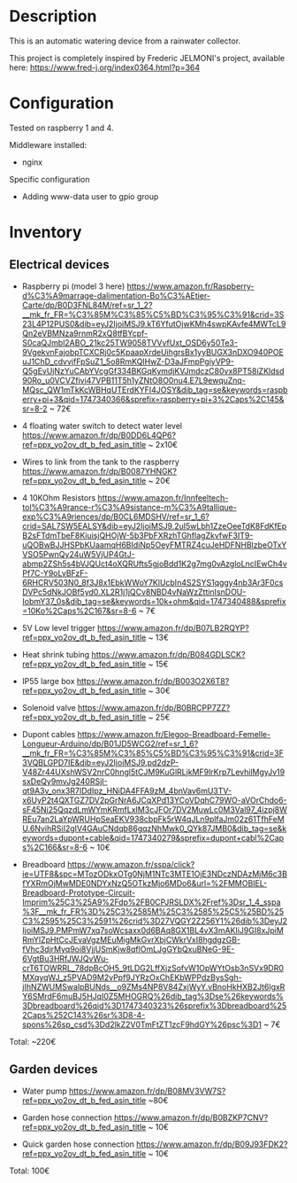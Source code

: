 # Description

This is an automatic watering device from a rainwater collector.

This project is completely inspired by Frederic JELMONI's project, available here: https://www.fred-j.org/index0364.html?p=364

# Configuration

Tested on raspberry 1 and 4.

Middleware installed:

- nginx

Specific configuration

- Adding www-data user to gpio group

# Inventory

## Electrical devices

- Raspberry pi (model 3 here)
  https://www.amazon.fr/Raspberry-d%C3%A9marrage-dalimentation-Bo%C3%AEtier-Carte/dp/B0D3FNL84M/ref=sr_1_2?__mk_fr_FR=%C3%85M%C3%85%C5%BD%C3%95%C3%91&crid=3S23L4P12PUS0&dib=eyJ2IjoiMSJ9.kT6YfutOjwKMh4swpKAvfe4MWTcL9Qn2eVBMNza9rnmR2xQ8tfBYcpf-S0caQJmbl2ABO_21kc25TW9058TVVvfUxt_OSD6y50Te3-9VgekvnFajobpTCXCRj0c5KpaapXrdeUihgrsBx1yyBUGX3nDXO940POEuJ1ChD_cdvvjfFpSuZ1_5o8RmKQIHwZ-D3aJFmpPgiyVP9-Q5gEvUjNzYuCAbYVcgGf334BKGqKymdjKVJmdczC80vx8PT58iZKldsd90Ro_u0VCVZfivi47VPB11T5h1yZNtO8O0nu4.E7L9ewquZnq-MQsc_QW1mTkKcWBHqUTErdKYFI4JOSY&dib_tag=se&keywords=raspberry+pi+3&qid=1747340366&sprefix=raspberry+pi+3%2Caps%2C145&sr=8-2
  ~ 72€

- 4 floating water switch to detect water level
  https://www.amazon.fr/dp/B0DD6L4QP6?ref=ppx_yo2ov_dt_b_fed_asin_title
  ~ 2x10€

- Wires to link from the tank to the raspberry
  https://www.amazon.fr/dp/B0087YHNGK?ref=ppx_yo2ov_dt_b_fed_asin_title
  ~ 20€

- 4 10KOhm Resistors
  https://www.amazon.fr/Innfeeltech-tol%C3%A9rance-r%C3%A9sistance-m%C3%A9tallique-exp%C3%A9riences/dp/B0CL6MDSHV/ref=sr_1_6?crid=SAL7SW5EALSY&dib=eyJ2IjoiMSJ9.2uI5wLbh1ZzeOeeTdK8FdKfEpB2sFTdmTbeF8KiuisjQHOjW-5b3PbFXRzhTGhflagZkvfwF3IT9-uQOBwBJJHSPbKUaamqH6BIdiNp5OeyFMTRZ4cuJeHDFNHBlzbeOTxYVSO5PwnQy24uW5VjUP4GtJ-abmp2ZSh5s4bVJQUct4oXQRUfts5gjoBdd1K2g7mg0vAzgloLncIEwCh4vPf7C-Y9oLvBFzF-6RHCRV503N0_8f3J8x1EbkWWoY7KlUcbIn4S2SYS1qggy4nb3Ar3F0csDVPc5dNkJOBf5yd0.XL2R1j1jQCv8NBD4vNaWzZttinIsnDOU-IobmY37_0s&dib_tag=se&keywords=10k+ohm&qid=1747340488&sprefix=10Ko%2Caps%2C167&sr=8-6
  ~ 7€

- 5V Low level trigger
  https://www.amazon.fr/dp/B07LB2RQYP?ref=ppx_yo2ov_dt_b_fed_asin_title
  ~ 13€

- Heat shrink tubing
  https://www.amazon.fr/dp/B084GDLSCK?ref=ppx_yo2ov_dt_b_fed_asin_title
  ~ 15€

- IP55 large box
  https://www.amazon.fr/dp/B003O2X6T8?ref=ppx_yo2ov_dt_b_fed_asin_title
  ~ 30€

- Solenoid valve
  https://www.amazon.fr/dp/B0BRCPP7ZZ?ref=ppx_yo2ov_dt_b_fed_asin_title
  ~ 25€

- Dupont cables
  https://www.amazon.fr/Elegoo-Breadboard-Femelle-Longueur-Arduino/dp/B01JD5WCG2/ref=sr_1_6?__mk_fr_FR=%C3%85M%C3%85%C5%BD%C3%95%C3%91&crid=3F3VQBLGPD7IE&dib=eyJ2IjoiMSJ9.pd2dzP-V48Zr44UXshWSV2nrC0hngl5tCJM9KuGlRLjkMF9lrKrp7LevhilMgyJv19sxDeQy9mvJg240RSjI-qt9A3v_onx3R7IDdIpz_HNiDA4FFA9zM_4bnVav6mU3TV-x6UyP2t4QXTGZ7DV2pGrNrA6JCqXPd13YCoVDqhC79WO-aVOrChdo6-sF45Ni25QqzdLmWYmKRmfLxIM3cJFOr7DV2MuwLc0M3Val97_4izpj8WREu7an2LaYpWRUHpSeaEKV938cbpFk5rW4qJLn9plfaJm02z61TfhFeMU.6NvihRSiI2gIV4GAuCNdqb86gqzNhMwk0_QYk87JMB0&dib_tag=se&keywords=dupont+cable&qid=1747340279&sprefix=dupont+cabl%2Caps%2C166&sr=8-6
  ~ 10€

- Breadboard
  https://www.amazon.fr/sspa/click?ie=UTF8&spc=MTozODkxOTg0NjM1NTc3MTE1OjE3NDczNDAzMjM6c3BfYXRmOjMwMDE0NDYxNzQ5OTkzMjo6MDo6&url=%2FMMOBIEL-Breadboard-Prototype-Circuit-Imprim%25C3%25A9%2Fdp%2FB0CPJRSLDX%2Fref%3Dsr_1_4_sspa%3F__mk_fr_FR%3D%25C3%2585M%25C3%2585%25C5%25BD%25C3%2595%25C3%2591%26crid%3D27VQGY2Z256Y1%26dib%3DeyJ2IjoiMSJ9.PMPmW7xq7soWcsaxx0d6BAq8GX1BL4vX3mAKIiJ9GI8xJpiMRmYlZpHtCcJEvaVgzMEuMigMkGvrXbjCWkrVxI8hgdgzGB-fVhc3djrMyq9oi8VjjUSmKjw8qflOmLJgGYbQxuBNeG-9E-6VgtBu3HRfJWJQvWu-crT6TOWRRL_78dpBcOH5_9tLDG2LffXjzSofvW1OpWYtOsb3nSVx9DR0MXqyqWJ_z5PVAD9M2vPpf9JYRzOxChEKbWPPdzBysSgh-jIhNZWUMSwaIpBUNds__o9ZMs4NP8V84ZxjWyY.vBnoHkHXB2Jt6lgxRY6SMrdF6muBJ5HJqI0Z5MHOGRQ%26dib_tag%3Dse%26keywords%3Dbreadboard%26qid%3D1747340323%26sprefix%3Dbreadboard%252Caps%252C143%26sr%3D8-4-spons%26sp_csd%3Dd2lkZ2V0TmFtZT1zcF9hdGY%26psc%3D1
  ~ 7€

Total: ~220€

## Garden devices

- Water pump
  https://www.amazon.fr/dp/B08MV3VW7S?ref=ppx_yo2ov_dt_b_fed_asin_title
  ~80€

- Garden hose connection
  https://www.amazon.fr/dp/B0BZKP7CNV?ref=ppx_yo2ov_dt_b_fed_asin_title
  ~ 10€

- Quick garden hose connection
  https://www.amazon.fr/dp/B09J93FDK2?ref=ppx_yo2ov_dt_b_fed_asin_title
  ~ 10€

Total: 100€
